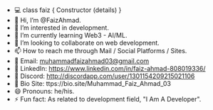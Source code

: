 - 💻 class faiz { Constructor (details) }
- 👋 Hi, I’m @FaizAhmad.
- 👀 I’m interested in development.
- 🌱 I’m currently learning Web3 - AI/ML.
- 💞️ I’m looking to collaborate on web development.
- 📫 How to reach me through Mail / Social Platforms / Sites.
- 💬 Email: muhammadfaizahmad03@gmail.com
- 📮 LinkedIn: https://www.linkedin.com/in/faiz-ahmad-808019336/
- 👾 Discord: http://discordapp.com/user/1301154209215021106
- 🔗 Bio Site: ttps://bio.site/Muhammad_Faiz_Ahmad_03
- 😄 Pronouns: he/his.
- ⚡ Fun fact: As related to development field, "I Am A Developer".

<!---
FaizAhmad3/FaizAhmad3 is a ✨ special ✨ repository because its `README.md` (this file) appears on your GitHub profile.
You can click the Preview link to take a look at your changes.
--->
